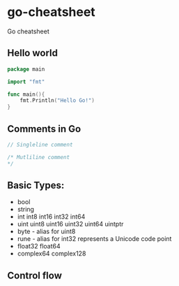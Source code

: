 # go-cheatsheet
Go cheatsheet

## Hello world                              
```go                               
package main

import "fmt"

func main(){
    fmt.Println("Hello Go!")
}
```
## Comments in Go
```go
// Singleline comment

/* Mutliline comment
*/

```

## Basic Types:

* bool
* string
* int  int8  int16  int32  int64
* uint uint8 uint16 uint32 uint64 uintptr
* byte - alias for uint8
* rune - alias for int32 represents a Unicode code point
* float32 float64
* complex64 complex128

## Control flow

